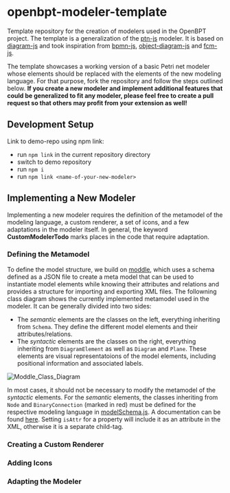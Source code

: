 # openbpt-modeler-template

Template repository for the creation of modelers used in the OpenBPT project.
The template is a generalization of the [ptn-js](https://github.com/MaximilianKoenig/ptn-js) modeler. It is based on [diagram-js](https://github.com/bpmn-io/diagram-js) and took inspiration from [bpmn-js](https://github.com/bpmn-io/bpmn-js), [object-diagram-js](https://github.com/timKraeuter/object-diagram-js) and [fcm-js](https://github.com/bptlab/fCM-design-support).

The template showcases a working version of a basic Petri net modeler whose elements should be replaced with the elements of the new modeling language. For that purpose, fork the repository and follow the steps outlined below.
**If you create a new modeler and implement additional features that could be generalized to fit any modeler, please feel free to create a pull request so that others may profit from your extension as well!**

## Development Setup

Link to demo-repo using npm link:

- run `npm link` in the current repository directory
- switch to demo repository
- run `npm i`
- run `npm link <name-of-your-new-modeler>`

## Implementing a New Modeler

Implementing a new modeler requires the definition of the metamodel of the modeling language, a custom renderer, a set of icons, and a few adaptations in the modeler itself. In general, the keyword **CustomModelerTodo** marks places in the code that require adaptation.

### Defining the Metamodel

To define the model structure, we build on [moddle](https://github.com/bpmn-io/moddle), which uses a schema defined as a JSON file to create a meta model that can be used to instantiate model elements while knowing their attributes and relations and provides a structure for importing and exporting XML files.
The followning class diagram shows the currently implemented metamodel used in the modeler. It can be generally divided into two sides:

- The *semantic* elements are the classes on the left, everything inheriting from `Schema`. They define the different model elements and their attributes/relations.
- The *syntactic* elements are the classes on the right, everything inheriting from `DiagramElement` as well as `Diagram` and `Plane`. These elements are visual representatoions of the model elements, including positional information and associated labels.

![Moddle_Class_Diagram](https://github.com/user-attachments/assets/465970e3-e9ab-4c4b-b243-0a61c9277a8a)

In most cases, it should not be necessary to modify the metamodel of the *syntactic* elements. For the *semantic* elements, the classes inheriting from `Node` and `BinaryConnection` (marked in red) must be defined for the respective modeling language in [modelSchema.js](https://github.com/bptlab/openbpt-modeler-template/blob/main/lib/moddle/resources/modelSchema.js). A documentation can be found [here](https://github.com/bpmn-io/moddle/blob/main/docs/descriptor.md). Setting `isAttr` for a property will include it as an attribute in the XML, otherwise it is a separate child-tag.

### Creating a Custom Renderer

### Adding Icons

### Adapting the Modeler
